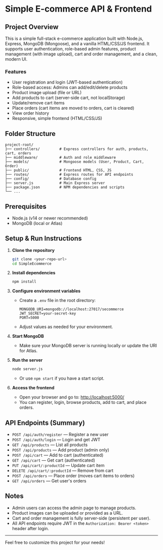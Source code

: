 # Simple E-commerce API & Frontend

## Project Overview
This is a simple full-stack e-commerce application built with Node.js, Express, MongoDB (Mongoose), and a vanilla HTML/CSS/JS frontend. It supports user authentication, role-based admin features, product management (with image upload), cart and order management, and a clean, modern UI.

### Features
- User registration and login (JWT-based authentication)
- Role-based access: Admins can add/edit/delete products
- Product image upload (file or URL)
- Add products to cart (server-side cart, not localStorage)
- Update/remove cart items
- Place orders (cart items are moved to orders, cart is cleared)
- View order history
- Responsive, simple frontend (HTML/CSS/JS)

## Folder Structure
```
project-root/
├── controllers/         # Express controllers for auth, products, cart, orders
├── middleware/          # Auth and role middleware
├── models/              # Mongoose models (User, Product, Cart, Order)
├── public/              # Frontend HTML, CSS, JS
├── routes/              # Express routes for API endpoints
├── config/              # Database config
├── server.js            # Main Express server
├── package.json         # NPM dependencies and scripts
└── ...
```

## Prerequisites
- Node.js (v14 or newer recommended)
- MongoDB (local or Atlas)

## Setup & Run Instructions

1. **Clone the repository**
   ```sh
   git clone <your-repo-url>
   cd SimpleEcommerce
   ```

2. **Install dependencies**
   ```sh
   npm install
   ```

3. **Configure environment variables**
   - Create a `.env` file in the root directory:
     ```env
     MONGODB_URI=mongodb://localhost:27017/secommerce
     JWT_SECRET=your-secret-key
     PORT=5000
     ```
   - Adjust values as needed for your environment.

4. **Start MongoDB**
   - Make sure your MongoDB server is running locally or update the URI for Atlas.

5. **Run the server**
   ```sh
   node server.js
   ```
   - Or use `npm start` if you have a start script.

6. **Access the frontend**
   - Open your browser and go to: [http://localhost:5000/](http://localhost:5000/)
   - You can register, login, browse products, add to cart, and place orders.

## API Endpoints (Summary)
- `POST /api/auth/register` — Register a new user
- `POST /api/auth/login` — Login and get JWT
- `GET /api/products` — List all products
- `POST /api/products` — Add product (admin only)
- `POST /api/cart` — Add to cart (authenticated)
- `GET /api/cart` — Get cart (authenticated)
- `PUT /api/cart/:productId` — Update cart item
- `DELETE /api/cart/:productId` — Remove from cart
- `POST /api/orders` — Place order (moves cart items to orders)
- `GET /api/orders` — Get user's orders

## Notes
- Admin users can access the admin page to manage products.
- Product images can be uploaded or provided as a URL.
- Cart and order management is fully server-side (persistent per user).
- All API endpoints require JWT in the `Authorization: Bearer <token>` header after login.

---

Feel free to customize this project for your needs!
